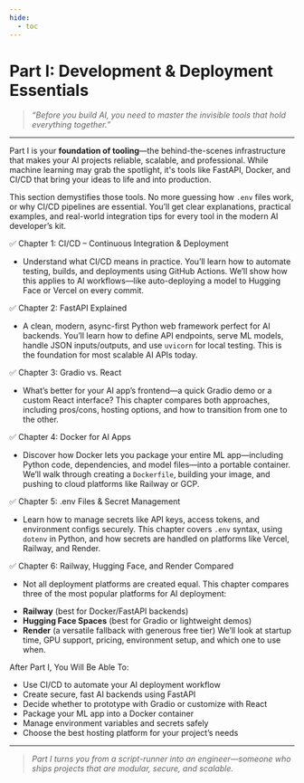```yaml
---
hide:
  - toc
---
```


# Part I: Development & Deployment Essentials

> *“Before you build AI, you need to master the invisible tools that hold everything together.”*

---

Part I is your **foundation of tooling**—the behind-the-scenes infrastructure that makes your AI projects reliable, scalable, and professional. While machine learning may grab the spotlight, it's tools like FastAPI, Docker, and CI/CD that bring your ideas to life and into production.

This section demystifies those tools. No more guessing how `.env` files work, or why CI/CD pipelines are essential. You’ll get clear explanations, practical examples, and real-world integration tips for every tool in the modern AI developer’s kit.

✅ Chapter 1: CI/CD – Continuous Integration & Deployment  

- Understand what CI/CD means in practice. You’ll learn how to automate testing, builds, and deployments using GitHub Actions. We’ll show how this applies to AI workflows—like auto-deploying a model to Hugging Face or Vercel on every commit.

✅ Chapter 2: FastAPI Explained  

- A clean, modern, async-first Python web framework perfect for AI backends. You’ll learn how to define API endpoints, serve ML models, handle JSON inputs/outputs, and use `uvicorn` for local testing. This is the foundation for most scalable AI APIs today.

✅ Chapter 3: Gradio vs. React  

- What’s better for your AI app’s frontend—a quick Gradio demo or a custom React interface? This chapter compares both approaches, including pros/cons, hosting options, and how to transition from one to the other.

✅ Chapter 4: Docker for AI Apps  

- Discover how Docker lets you package your entire ML app—including Python code, dependencies, and model files—into a portable container. We’ll walk through creating a `Dockerfile`, building your image, and pushing to cloud platforms like Railway or GCP.

✅ Chapter 5: .env Files & Secret Management  

- Learn how to manage secrets like API keys, access tokens, and environment configs securely. This chapter covers `.env` syntax, using `dotenv` in Python, and how secrets are handled on platforms like Vercel, Railway, and Render.

✅ Chapter 6: Railway, Hugging Face, and Render Compared  

- Not all deployment platforms are created equal. This chapter compares three of the most popular platforms for AI deployment:

* **Railway** (best for Docker/FastAPI backends)
* **Hugging Face Spaces** (best for Gradio or lightweight demos)
* **Render** (a versatile fallback with generous free tier)
  We’ll look at startup time, GPU support, pricing, environment setup, and which one to use when.

After Part I, You Will Be Able To:

* Use CI/CD to automate your AI deployment workflow
* Create secure, fast AI backends using FastAPI
* Decide whether to prototype with Gradio or customize with React
* Package your ML app into a Docker container
* Manage environment variables and secrets safely
* Choose the best hosting platform for your project’s needs

---

> *Part I turns you from a script-runner into an engineer—someone who ships projects that are modular, secure, and scalable.*
